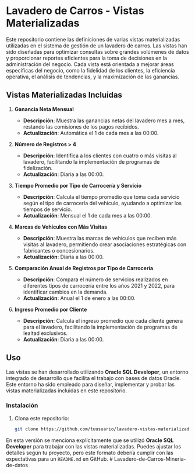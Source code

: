# Lavadero de Carros - Vistas Materializadas

Este repositorio contiene las definiciones de varias vistas materializadas utilizadas en el sistema de gestión de un lavadero de carros. Las vistas han sido diseñadas para optimizar consultas sobre grandes volúmenes de datos y proporcionar reportes eficientes para la toma de decisiones en la administración del negocio. Cada vista está orientada a mejorar áreas específicas del negocio, como la fidelidad de los clientes, la eficiencia operativa, el análisis de tendencias, y la maximización de las ganancias.

## Vistas Materializadas Incluidas

1. **Ganancia Neta Mensual**  
   - **Descripción**: Muestra las ganancias netas del lavadero mes a mes, restando las comisiones de los pagos recibidos.
   - **Actualización**: Automática el 1 de cada mes a las 00:00.
   
2. **Número de Registros > 4**  
   - **Descripción**: Identifica a los clientes con cuatro o más visitas al lavadero, facilitando la implementación de programas de fidelización.
   - **Actualización**: Diaria a las 00:00.
   
3. **Tiempo Promedio por Tipo de Carrocería y Servicio**  
   - **Descripción**: Calcula el tiempo promedio que toma cada servicio según el tipo de carrocería del vehículo, ayudando a optimizar los tiempos de servicio.
   - **Actualización**: Mensual el 1 de cada mes a las 00:00.
   
4. **Marcas de Vehículos con Más Visitas**  
   - **Descripción**: Muestra las marcas de vehículos que reciben más visitas al lavadero, permitiendo crear asociaciones estratégicas con fabricantes o concesionarios.
   - **Actualización**: Diaria a las 00:00.
   
5. **Comparación Anual de Registros por Tipo de Carrocería**  
   - **Descripción**: Compara el número de servicios realizados en diferentes tipos de carrocería entre los años 2021 y 2022, para identificar cambios en la demanda.
   - **Actualización**: Anual el 1 de enero a las 00:00.
   
6. **Ingreso Promedio por Cliente**  
   - **Descripción**: Calcula el ingreso promedio que cada cliente genera para el lavadero, facilitando la implementación de programas de lealtad exclusivos.
   - **Actualización**: Diaria a las 00:00.

## Uso

Las vistas se han desarrollado utilizando **Oracle SQL Developer**, un entorno integrado de desarrollo que facilita el trabajo con bases de datos Oracle. Este entorno ha sido empleado para diseñar, implementar y probar las vistas materializadas incluidas en este repositorio.

### Instalación

1. Clona este repositorio:  
   ```bash
   git clone https://github.com/tuusuario/lavadero-vistas-materializadas.git

En esta versión se menciona explícitamente que se utilizó **Oracle SQL Developer** para trabajar con las vistas materializadas. Puedes ajustar los detalles según tu proyecto, pero este formato debería cumplir con las expectativas para un `README.md` en GitHub.
#   L a v a d e r o - d e - C a r r o s - M i n e r i a - d e - d a t o s  
 